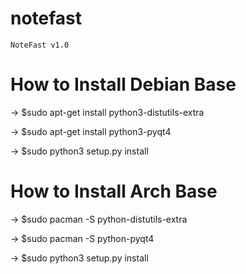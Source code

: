 notefast
========
	NoteFast v1.0
	

How to Install Debian Base
==========================
-> $sudo apt-get install python3-distutils-extra

-> $sudo apt-get install python3-pyqt4

-> $sudo python3 setup.py install


How to Install Arch Base
==========================
-> $sudo pacman -S python-distutils-extra

-> $sudo pacman -S python-pyqt4

-> $sudo python3 setup.py install
